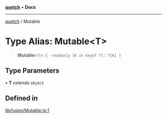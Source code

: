 [**quetch**](../README.md) • **Docs**

***

[quetch](../README.md) / Mutable

# Type Alias: Mutable\<T\>

> **Mutable**\<`T`\>: `{ -readonly [K in keyof T]: T[K] }`

## Type Parameters

• **T** *extends* `object`

## Defined in

[lib/types/Mutable.ts:1](https://github.com/nevoland/quetch/blob/4c3c4d08a348f3317d0dfdffa7516132c18306c7/lib/types/Mutable.ts#L1)
